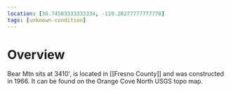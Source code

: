 ```yaml
---
location: [36.74583333333334, -119.28277777777778]
tags: [unknown-condition]
---
```


# Overview

Bear Mtn sits at 3410', is located in [[Fresno County]] and was constructed in 1966. It can be found on the Orange Cove North USGS topo map.

